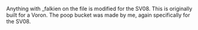 Anything with _falkien on the file is modified for the SV08. This is originally built for a Voron. The poop bucket was made by me, again specifically for the SV08.
